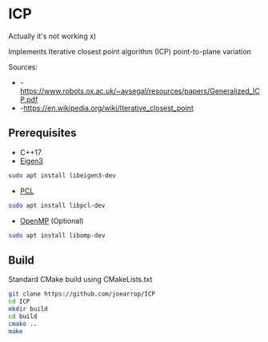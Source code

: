 # ICP

Actually it's not working x)

Implements Iterative closest point algorithm (ICP) point-to-plane variation

Sources:
 * -https://www.robots.ox.ac.uk/~avsegal/resources/papers/Generalized_ICP.pdf
 * -https://en.wikipedia.org/wiki/Iterative_closest_point

## Prerequisites

* C++17
* [Eigen3](https://eigen.tuxfamily.org/index.php?title=Main_Page)
```bash
sudo apt install libeigen3-dev
```
* [PCL](https://pointclouds.org/)
```bash
sudo apt install libpcl-dev
```
* [OpenMP](https://www.openmp.org/) (Optional)
```bash
sudo apt install libomp-dev
```

## Build

Standard CMake build using CMakeLists.txt

```bash
git clone https://github.com/joearrop/ICP
cd ICP
mkdir build
cd build
cmake ..
make
```
